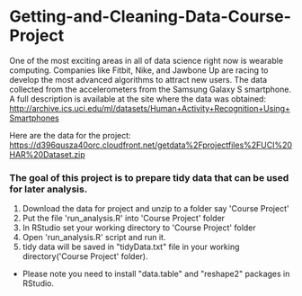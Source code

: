 # Getting-and-Cleaning-Data-Course-Project

One of the most exciting areas in all of data science right now is wearable computing. Companies like Fitbit, Nike, and Jawbone Up are racing to develop the most advanced algorithms to attract new users. The data collected from the accelerometers from the Samsung Galaxy S smartphone. A full description is available at the site where the data was obtained: 
http://archive.ics.uci.edu/ml/datasets/Human+Activity+Recognition+Using+Smartphones 

Here are the data for the project: 
https://d396qusza40orc.cloudfront.net/getdata%2Fprojectfiles%2FUCI%20HAR%20Dataset.zip 

### The goal of this project is to prepare tidy data that can be used for later analysis.

1. Download the data for project and unzip to a folder say 'Course Project'
2. Put the file 'run_analysis.R' into 'Course Project' folder
3. In RStudio set your working directory to 'Course Project' folder
4. Open 'run_analysis.R' script and run it.
5.  tidy data will be saved in "tidyData.txt" file in your working directory('Course Project' folder).
- Please note you need to install "data.table" and "reshape2" packages in RStudio.
